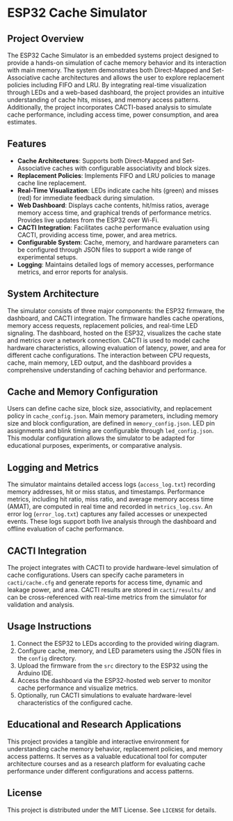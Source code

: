 # ESP32 Cache Simulator

## Project Overview

The ESP32 Cache Simulator is an embedded systems project designed to provide a hands-on simulation of cache memory behavior and its interaction with main memory. The system demonstrates both Direct-Mapped and Set-Associative cache architectures and allows the user to explore replacement policies including FIFO and LRU. By integrating real-time visualization through LEDs and a web-based dashboard, the project provides an intuitive understanding of cache hits, misses, and memory access patterns. Additionally, the project incorporates CACTI-based analysis to simulate cache performance, including access time, power consumption, and area estimates.

## Features

- **Cache Architectures**: Supports both Direct-Mapped and Set-Associative caches with configurable associativity and block sizes.
- **Replacement Policies**: Implements FIFO and LRU policies to manage cache line replacement.
- **Real-Time Visualization**: LEDs indicate cache hits (green) and misses (red) for immediate feedback during simulation.
- **Web Dashboard**: Displays cache contents, hit/miss ratios, average memory access time, and graphical trends of performance metrics. Provides live updates from the ESP32 over Wi-Fi.
- **CACTI Integration**: Facilitates cache performance evaluation using CACTI, providing access time, power, and area metrics.
- **Configurable System**: Cache, memory, and hardware parameters can be configured through JSON files to support a wide range of experimental setups.
- **Logging**: Maintains detailed logs of memory accesses, performance metrics, and error reports for analysis.

## System Architecture

The simulator consists of three major components: the ESP32 firmware, the dashboard, and CACTI integration. The firmware handles cache operations, memory access requests, replacement policies, and real-time LED signaling. The dashboard, hosted on the ESP32, visualizes the cache state and metrics over a network connection. CACTI is used to model cache hardware characteristics, allowing evaluation of latency, power, and area for different cache configurations. The interaction between CPU requests, cache, main memory, LED output, and the dashboard provides a comprehensive understanding of caching behavior and performance.

## Cache and Memory Configuration

Users can define cache size, block size, associativity, and replacement policy in `cache_config.json`. Main memory parameters, including memory size and block configuration, are defined in `memory_config.json`. LED pin assignments and blink timing are configurable through `led_config.json`. This modular configuration allows the simulator to be adapted for educational purposes, experiments, or comparative analysis.

## Logging and Metrics

The simulator maintains detailed access logs (`access_log.txt`) recording memory addresses, hit or miss status, and timestamps. Performance metrics, including hit ratio, miss ratio, and average memory access time (AMAT), are computed in real time and recorded in `metrics_log.csv`. An error log (`error_log.txt`) captures any failed accesses or unexpected events. These logs support both live analysis through the dashboard and offline evaluation of cache performance.

## CACTI Integration

The project integrates with CACTI to provide hardware-level simulation of cache configurations. Users can specify cache parameters in `cacti/cache.cfg` and generate reports for access time, dynamic and leakage power, and area. CACTI results are stored in `cacti/results/` and can be cross-referenced with real-time metrics from the simulator for validation and analysis.

## Usage Instructions

1. Connect the ESP32 to LEDs according to the provided wiring diagram.
2. Configure cache, memory, and LED parameters using the JSON files in the `config` directory.
3. Upload the firmware from the `src` directory to the ESP32 using the Arduino IDE.
4. Access the dashboard via the ESP32-hosted web server to monitor cache performance and visualize metrics.
5. Optionally, run CACTI simulations to evaluate hardware-level characteristics of the configured cache.

## Educational and Research Applications

This project provides a tangible and interactive environment for understanding cache memory behavior, replacement policies, and memory access patterns. It serves as a valuable educational tool for computer architecture courses and as a research platform for evaluating cache performance under different configurations and access patterns.

## License

This project is distributed under the MIT License. See `LICENSE` for details.
